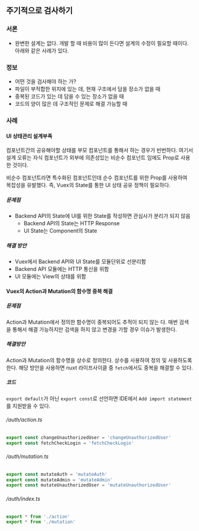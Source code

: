 ## 주기적으로 검사하기
### 서론

- 완변한 설계는 없다. 개발 할 때 비용이 많이 든다면 설계의 수정이 필요할 때이다. 아래와 같은 사례가 있다.

### 정보

- 어떤 것을 검사해야 하는 가?
- 파일이 부적합한 위치에 있는 데, 현재 구조에서 담을 장소가 없을 때
- 중복된 코드가 있는 데 담을 수 있는 장소가 없을 때
- 코드의 양이 많은 데 구조적인 문제로 해결 가능할 때

### 사례

#### UI 상태관리 설계부족
컴포넌트간의 공유해야할 상태를 부모 컴포넌트를 통해서 하는 경우가 빈번하다. 여기서 설계 오류는 자식 컴포넌트가 외부에 의존성있는 비순수 컴포넌트 임에도 Prop로 사용한 것이다.

비순수 컴포넌트라면 특수화된 컴포넌트인데 순수 컴포넌트를 위한 Prop를 사용하여 복잡성을 유발했다. 즉, Vuex의 State를 통한 UI 상태 공유 정책이 필요하다.

##### 문제점
- Backend API의 State에 UI를 위한 State를 작성하면 관심사가 분리가 되지 않음
  - Backend API의 State는 HTTP Response
  - UI State는 Component의 State

##### 해결 방안
- Vuex에서 Backend API와 UI State를 모듈단위로 선분리함
- Backend API 모듈에는 HTTP 통신을 위함
- UI 모듈에는 View의 상태를 위함

#### Vuex의 Action과 Mutation의 함수명 중복 해결
##### 문제점
Action과 Mutation에서 정의한 함수명이 중복되어도 추적이 되지 않는 다. 매번 검색을 통해서 해결 가능하지만 검색을 하지 않고 변경을 가할 경우 이슈가 발생한다.

##### 해결방안
Action과 Mutation의 함수명을 상수로 정의한다. 상수를 사용하여 정의 및 사용하도록 한다. 해당 방안을 사용하면 nuxt 라이프사이클 중 `fetch`에서도 중복을 해결할 수 있다.

##### 코드
`export default`가 아닌 `export const`로 선언하면 IDE에서 `Add import statement`를 지원받을 수 있다.

###### /auth/action.ts
```ts
export const changeUnauthorizedUser = 'changeUnauthorizedUser'
export const fetchCheckLogin = 'fetchCheckLogin'
```
###### /auth/mutation.ts
```ts
export const mutateAuth = 'mutateAuth'
export const mutateAdmin = 'mutateAdmin'
export const mutateUnauthorizedUser = 'mutateUnauthorizedUser'
```
###### /auth/index.ts
```ts
export * from './action'
export * from './mutation'
```

